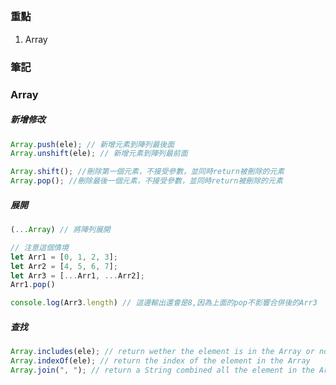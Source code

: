 ##

### 重點

1. Array

### 筆記

### Array

##### 新增修改

```javascript
Array.push(ele); // 新增元素到陣列最後面
Array.unshift(ele); // 新增元素到陣列最前面

Array.shift(); //刪除第一個元素，不接受參數，並同時return被刪除的元素
Array.pop(); //刪除最後一個元素，不接受參數，並同時return被刪除的元素
```

##### 展開

```javascript
(...Array) // 將陣列展開

// 注意這個情境
let Arr1 = [0, 1, 2, 3];
let Arr2 = [4, 5, 6, 7];
let Arr3 = [...Arr1, ...Arr2];
Arr1.pop()

console.log(Arr3.length) // 這邊輸出還會是8,因為上面的pop不影響合併後的Arr3


```

##### 查找

```javascript
Array.includes(ele); // return wether the element is in the Array or not
Array.indexOf(ele); // return the index of the element in the Array
Array.join(", "); // return a String combined all the element in the Array and linked with ", "
```
